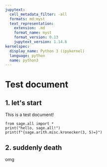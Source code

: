 ```yaml
---
jupytext:
  cell_metadata_filter: -all
  formats: md:myst
  text_representation:
    extension: .md
    format_name: myst
    format_version: 0.13
    jupytext_version: 1.14.6
kernelspec:
  display_name: Python 3 (ipykernel)
  language: python
  name: python3
---
```


# Test document
## 1. let's start
This is a test document!

```{code-cell}
from sage.all import *
print("hello, sage.all!")
print(f"{sage.arith.misc.kronecker(3, 5)=}")
```

## 2. suddenly death
omg
